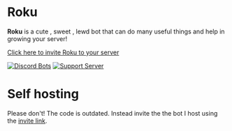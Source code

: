 # Roku
**Roku** is a cute , sweet , lewd bot that can do many useful things and help in growing your server!

[Click here to invite Roku to your server](https://discord.com/api/oauth2/authorize?client_id=706531890718310492&permissions=8&redirect_uri=https%3A%2F%2Fdiscord.gg%2FzMRKMMF&response_type=code&scope=bot%20guilds)

[![Discord Bots](https://top.gg/api/widget/status/706531890718310492.png)](https://discordbots.org/bot/706531890718310492)
[![Support Server](https://img.shields.io/discord/697029214289002536?color=%237289DA&label=Support%20Guild&logo=discord)](https://discord.gg/zMRKMMF)

# Self hosting
Please don't! The code is outdated. Instead invite the the bot I host using the [invite link](https://discord.com/api/oauth2/authorize?client_id=706531890718310492&permissions=8&redirect_uri=https%3A%2F%2Fdiscord.gg%2FzMRKMMF&response_type=code&scope=bot%20guilds).
